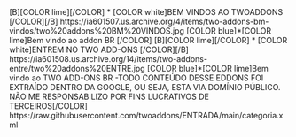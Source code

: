 <?xml version="1.0" encoding="UTF-8" standalone="yes"?>
<channels>

  <channel>
<name>[B][COLOR lime][/COLOR] * [COLOR white]BEM VINDOS AO TWOADDONS  [/COLOR][/B]</name>
<thumbnail>https://ia601507.us.archive.org/4/items/two-addons-bm-vindos/two%20addons%20BM%20VINDOS.jpg</thumbnail>
<fanart></fanart>
<info>[COLOR blue]*[COLOR lime]Bem vindo ao addon  BR [/COLOR]</info>
<externallink></externallink>
</channel>

<channel>
<name>[B][COLOR lime][/COLOR] * [COLOR white]ENTREM NO TWO ADD-ONS [/COLOR][/B]</name>
<thumbnail>https://ia601508.us.archive.org/14/items/two-addons-entre/two%20addons%20ENTRE.jpg</thumbnail>
<fanart></fanart>
<info>[COLOR blue]*[COLOR lime]Bem vindo ao TWO ADD-ONS  BR -TODO CONTEÚDO DESSE EDDONS FOI EXTRAÍDO DENTRO DA GOOGLE, OU SEJA, ESTA VIA DOMÍNIO PÚBLICO. NÃO ME RESPONSABILIZO POR FINS LUCRATIVOS DE TERCEIROS[/COLOR]</info>
<externallink>https://raw.githubusercontent.com/twoaddons/ENTRADA/main/categoria.xml</externallink>
</channel>
